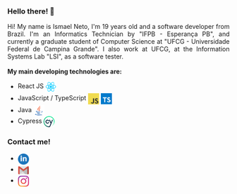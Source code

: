### Hello there! 👋

<div style="text-align: justify">
  Hi! My name is Ismael Neto, I'm 19 years old and a software developer from Brazil. I'm an Informatics Technician by "IFPB - Esperança PB", and currently a graduate student of Computer Science at "UFCG - Universidade Federal de Campina Grande". I also work at UFCG, at the Information Systems Lab "LSI", as a software tester.
  <br></br>
  <b> My main developing technologies are: </b>
  <ul>
    <li>React JS
      <img  align="center" src="./assets/reactLogo.png" alt="React logo" width="25px"/>
    </li>
    <li>JavaScript / TypeScript
      <img  align="center" src="./assets/javascriptLogo.png" alt="Javascript logo" width="25px"/>
      <img  align="center" src="./assets/typescriptLogo.png" alt="Typescript logo" width="25px"/>
    </li>
    <li>Java
      <img  align="center" src="./assets/javaLogo.png" alt="Java logo" width="25px"/>
    </li>
    <li>Cypress
      <img  align="center" src="./assets/cypressLogo.png" alt="Cypress logo" width="25px"/>
    </li>
  </ul>

### Contact me!

<div style="text-align: justify">
<ul>
  <li>
    <a href="https://www.linkedin.com/in/ismael-neto-687a5424b/">
      <img  align="center" src="./assets/linkedinLogo.png" alt="LinkedIn" width="25px"/>
    </a>
  </li>
  <li>
    <a href="mailto:ismaelneto49@gmail.com">
      <img  align="center" src="./assets/emailLogo.png" alt="Email" width="25px"/>
    </a>
  </li>
  <li>
    <a href="https://www.instagram.com/maelzoka/">
      <img  align="center" src="./assets/instagramLogo.png" alt="Instagram" width="25px"/>
    </a>
  </li>
  </ul>
</div>
<!--![logo](/assets/image.png "Image")>
-->
</div>
